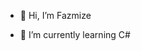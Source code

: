 - 👋 Hi, I’m Fazmize

- 🌱 I’m currently learning C#



<!---
Fazmize/Fazmize is a ✨ special ✨ repository because its `README.md` (this file) appears on your GitHub profile.
You can click the Preview link to take a look at your changes.
--->
